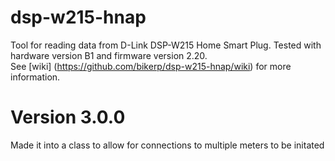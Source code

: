 # dsp-w215-hnap
Tool for reading data from D-Link DSP-W215 Home Smart Plug.
Tested with hardware version B1 and firmware version 2.20.<br>
See [wiki] (https://github.com/bikerp/dsp-w215-hnap/wiki) for more information.

# Version 3.0.0
Made it into a class to allow for connections to multiple meters to be initated

